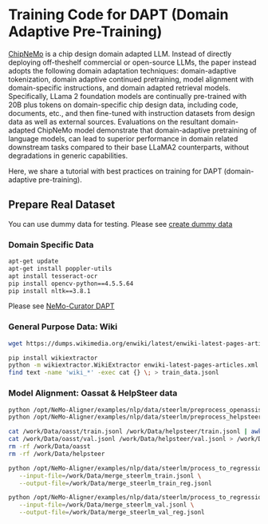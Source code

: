 # Training Code for DAPT (Domain Adaptive Pre-Training)

[ChipNeMo](https://arxiv.org/pdf/2311.00176) is a chip design domain adapted LLM. Instead of directly deploying off-theshelf commercial or open-source LLMs, the paper instead adopts the following domain adaptation techniques: domain-adaptive tokenization, domain adaptive continued pretraining, model alignment with domain-specific instructions, and domain adapted retrieval models. Specifically, LLama 2 foundation models are continually pre-trained with 20B plus tokens on domain-specific chip design data, including code, documents, etc., and then fine-tuned with instruction datasets from design data as well as external sources. Evaluations on the resultant domain-adapted ChipNeMo model demonstrate that domain-adaptive pretraining of language models, can lead to superior performance in domain related downstream tasks compared to their base LLaMA2 counterparts, without degradations in generic capabilities.

Here, we share a tutorial with best practices on training for DAPT (domain-adaptive pre-training).


## Prepare Real Dataset
You can use dummy data for testing. 
Please see [create dummy data](./Step0_Dummy_Data.ipynb)

### Domain Specific Data

```bash
apt-get update
apt-get install poppler-utils
apt install tesseract-ocr
pip install opencv-python==4.5.5.64
pip install nltk==3.8.1
```

Please see [NeMo-Curator DAPT](https://github.com/NVIDIA/NeMo-Curator/tree/main/tutorials/dapt-curation)

### General Purpose Data: Wiki

```bash
wget https://dumps.wikimedia.org/enwiki/latest/enwiki-latest-pages-articles.xml.bz2

pip install wikiextractor
python -m wikiextractor.WikiExtractor enwiki-latest-pages-articles.xml.bz2 --json
find text -name 'wiki_*' -exec cat {} \; > train_data.jsonl
```

### Model Alignment: Oassat & HelpSteer data 

```bash
python /opt/NeMo-Aligner/examples/nlp/data/steerlm/preprocess_openassistant_data.py --output_directory=/work/Data/oasst
python /opt/NeMo-Aligner/examples/nlp/data/steerlm/preprocess_helpsteer_data.py --output_directory=/work/Data/helpsteer

cat /work/Data/oasst/train.jsonl /work/Data/helpsteer/train.jsonl | awk '{for(i=1;i<=4;i++) print}' > /work/Data/merge_steerlm_train.jsonl
cat /work/Data/oasst/val.jsonl /work/Data/helpsteer/val.jsonl > /work/Data/merge_steerlm_val.jsonl
rm -rf /work/Data/oasst
rm -rf /work/Data/helpsteer

python /opt/NeMo-Aligner/examples/nlp/data/steerlm/process_to_regression_format.py \
   --input-file=/work/Data/merge_steerlm_train.jsonl \
   --output-file=/work/Data/merge_steerlm_train_reg.jsonl

python /opt/NeMo-Aligner/examples/nlp/data/steerlm/process_to_regression_format.py \
   --input-file=/work/Data/merge_steerlm_val.jsonl \
   --output-file=/work/Data/merge_steerlm_val_reg.jsonl
```